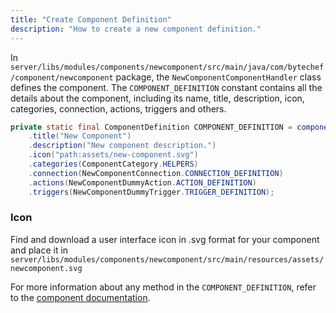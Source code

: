 ```yaml
---
title: "Create Component Definition"
description: "How to create a new component definition."
---
```


In `server/libs/modules/components/newcomponent/src/main/java/com/bytechef/component/newcomponent` package, the
`NewComponentComponentHandler` class defines the component. The `COMPONENT_DEFINITION` constant contains all the details
about the component, including its name, title, description, icon, categories, connection, actions, triggers and others.

``` java
private static final ComponentDefinition COMPONENT_DEFINITION = component("newComponent")
    .title("New Component")
    .description("New component description.")
    .icon("path:assets/new-component.svg")
    .categories(ComponentCategory.HELPERS)
    .connection(NewComponentConnection.CONNECTION_DEFINITION)
    .actions(NewComponentDummyAction.ACTION_DEFINITION)
    .triggers(NewComponentDummyTrigger.TRIGGER_DEFINITION);
```

### Icon

Find and download a user interface icon in .svg format for your component and place it in `server/libs/modules/components/newcomponent/src/main/resources/assets/newcomponent.svg`

For more information about any method in the `COMPONENT_DEFINITION`, refer to the [component documentation](/developer_guide/component_specification/component).
